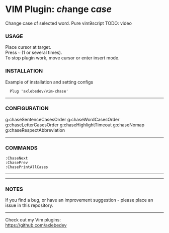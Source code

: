# VIM Plugin: *ch*ange c*ase*
Change case of selected word.
Pure vim9script
TODO: video

### USAGE
Place cursor at target.  
Press `~` (1 or several times).  
To stop plugin work, move cursor or enter insert mode.

### INSTALLATION
Example of installation and setting configs
```
  Plug 'axlebedev/vim-chase'
```

---

### CONFIGURATION
g:chaseSentenceCasesOrder
g:chaseWordCasesOrder
g:chaseLetterCasesOrder
g:chaseHighlightTimeout
g:chaseNomap
g:chaseRespectAbbreviation

<!-- ##### `g:footprintsColor` -->
<!-- Default: `'#3A3A3A'` or `'#C1C1C1'` depending on `&background` setting   -->
<!-- Hex number. Color of the latest change highlight. Used in gui or if `&termguicolors`   -->
<!-- Older highlights will be dimmed to 'Normal' background according to `g:footprintsEasingFunction`.   -->
<!-- `let g:footprintsColor = '#275970'` -->

---

### COMMANDS

`:ChaseNext`  
`:ChasePrev`  
`:ChasePrintAllCases`  

---

<!-- ### API -->

---

### NOTES
If you find a bug, or have an improvement suggestion -
please place an issue in this repository.

---

Check out my Vim plugins:   
https://github.com/axlebedev  
